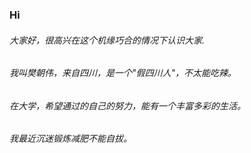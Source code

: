 ### Hi
###### 大家好，很高兴在这个机缘巧合的情况下认识大家.
###### 我叫樊朝伟，来自四川，是一个"假四川人"，不太能吃辣。
###### 在大学，希望通过的自己的努力，能有一个丰富多彩的生活。
###### 我最近沉迷锻炼减肥不能自拔。
